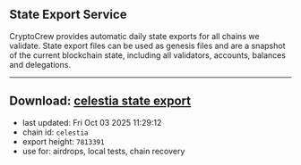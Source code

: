 ## State Export Service
CryptoCrew provides automatic daily state exports for all chains we validate. State export files can be used as genesis files and are a snapshot of the current blockchain state, including all validators, accounts, balances and delegations.

---
**Download: [celestia state export](https://dl-eu2.ccvalidators.com/SERVICE/celestia/celestia_export_7813391.json)**
---

- last updated: Fri Oct 03 2025 11:29:12
- chain id: `celestia`
- export height: `7813391`
- use for: airdrops, local tests, chain recovery
